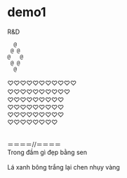 # demo1
R&amp;D

      @
     @ @
    @   @
     @ @
      @
      

♡♡♡♡♡♡♡♡♡♡♡
　 <br>♡♡♡♡♡♡♡♡♡♡　
 　　 <br>♡♡♡♡♡♡♡♡♡
    <br>♡♡♡♡♡♡♡♡♡
   <br>♡♡♡♡♡♡♡♡♡
  <br>♡♡♡♡♡♡♡♡
 
  <br>＝＝＝＝//＝＝＝＝
 <br>Trong đầm gì đẹp bằng sen<br>
 <br>Lá xanh bông trắng lại chen nhụy vàng<br>
 
